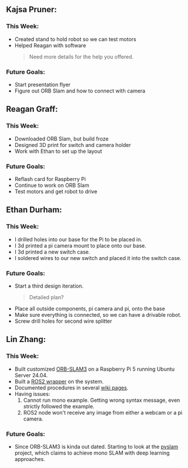 ## Kajsa Pruner:
### This Week:
- Created stand to hold robot so we can test motors
- Helped Reagan with software
  > Need more details for the help you offered.

### Future Goals:
- Start presentation flyer
- Figure out ORB Slam and how to connect with camera

## Reagan Graff:
### This Week:
- Downloaded ORB Slam, but build froze
- Designed 3D print for switch and camera holder
- Work with Ethan to set up the layout

### Future Goals:
- Reflash card for Raspberry Pi
- Continue to work on ORB Slam
- Test motors and get robot to drive

## Ethan Durham:
### This Week:
- I drilled holes into our base for the Pi to be placed in.
- I 3d printed a pi camera mount to place onto our base.
- I 3d printed a new switch case.
- I soldered wires to our new switch and placed it into the switch case. 

### Future Goals:
- Start a third design iteration.
  > Detailed plan?
- Place all outside components, pi camera and pi, onto the base
- Make sure everything is connected, so we can have a drivable robot.
- Screw drill holes for second wire splitter

## Lin Zhang:
### This Week:
- Built customized [ORB-SLAM3](https://github.com/zang09/ORB-SLAM3-STEREO-FIXED) on a Raspberry Pi 5 running Ubuntu Server 24.04. 
- Built a [ROS2 wrapper](https://github.com/zang09/ORB_SLAM3_ROS2?tab=readme-ov-file) on the system. 
- Documented procedures in several [wiki pages](https://github.com/UCAEngineeringPhysics/senior_design-2024-Liverpool-RC/wiki).
- Having issues:
  1. Cannot run mono example. Getting wrong syntax message, even strictly followed the example.
  2. ROS2 node won't receive any image from either a webcam or a pi camera.
### Future Goals:
- Since ORB-SLAM3 is kinda out dated. Starting to look at the [pyslam](https://github.com/luigifreda/pyslam) project, which claims to achieve mono SLAM with deep learning approaches. 
